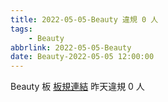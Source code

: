 ```yaml
---
title: 2022-05-05-Beauty 違規 0 人
tags:
    - Beauty
abbrlink: 2022-05-05-Beauty
date: Beauty-2022-05-05 12:00:00
---
```

Beauty 板 [板規連結](https://www.ptt.cc/bbs/Beauty/M.1630069980.A.84B.html)
昨天違規 0 人
